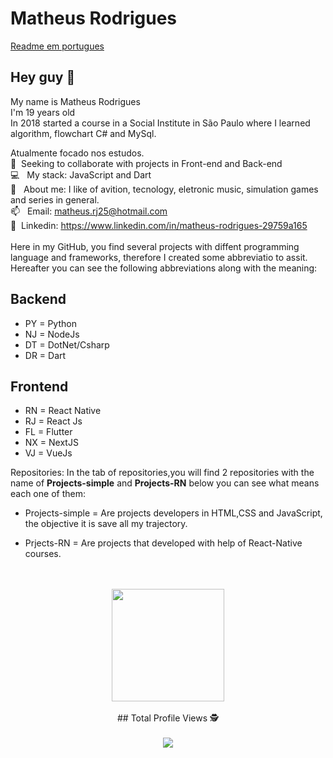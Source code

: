 # Matheus Rodrigues

[Readme em portugues](README.md)

## Hey guy 👋
My name is Matheus Rodrigues
<br/>I'm 19 years old
<br/>In 2018 started a course in a Social Institute in São Paulo where I learned algorithm, flowchart C# and MySql.

 Atualmente focado nos estudos. 
 <br/> :purple_heart: &nbsp;Seeking to collaborate with projects in Front-end and Back-end
 <br/> :computer: &nbsp; My stack: JavaScript and Dart
 <br/> 💬  &nbsp; About me: I like of avition, tecnology, eletronic music, simulation games and series in general.
 <br/> 📫 &nbsp; Email: matheus.rj25@hotmail.com
 <br/> 💙 &nbsp;Linkedin: https://www.linkedin.com/in/matheus-rodrigues-29759a165 
 <br/>
 <br/>Here in my GitHub, you find several projects with diffent programming language and frameworks, therefore I created some abbreviatio to assit. Hereafter you can see the following abbreviations along with the meaning:
 ## Backend
  - PY = Python
  - NJ = NodeJs
  - DT = DotNet/Csharp
  - DR = Dart
 ## Frontend
 - RN = React Native
 - RJ = React Js
 - FL = Flutter
 - NX = NextJS
 - VJ = VueJs
 
 
 Repositories: In the tab of repositories,you will find 2 repositories with the name of <strong>Projects-simple</strong> and <strong>Projects-RN</strong> below you can see what means each one of them:

 - Projects-simple = Are projects developers in HTML,CSS and JavaScript, the objective it is save all my trajectory.

 - Prjects-RN = Are projects that developed with help of React-Native courses.
 
 <br/>
 <br/>
 
 <div align="center">
  <img height="180em" src="https://github-readme-stats.vercel.app/api/top-langs/?username=matheusrodri&layout=compact&langs_count=7&theme=dark"/>
 <br>
 <br>
  ## Total Profile Views 🕵️
 <br>
 <br>
    <img alingn="center" src="https://profile-counter.glitch.me/matheusrodri/count.svg" />
</div>
 <br/>
<br/>
<br/>

